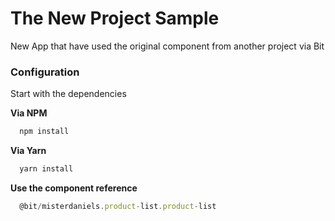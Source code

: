 # The New Project Sample
New App that have used the original component from another project via Bit

### Configuration
Start with the dependencies

**Via NPM**
``` bash
  npm install
```

**Via Yarn**
``` bash
  yarn install
```

**Use the component reference**
``` js
  @bit/misterdaniels.product-list.product-list
```
